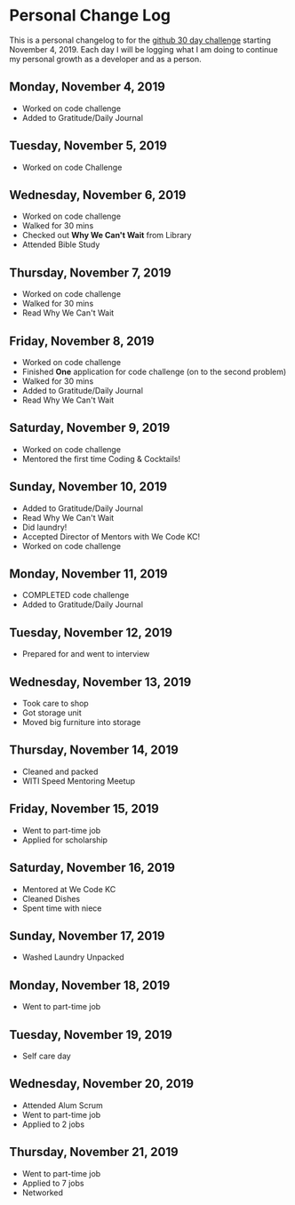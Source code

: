 # Personal Change Log
This is a personal changelog to for the [github 30 day challenge](https://medium.com/@docix/github-30-day-challenge-7eaac41e4176) starting November 4, 2019. Each day I will be logging what I am doing to continue my personal growth as a developer and as a person.  

## Monday, November 4, 2019
* Worked on code challenge
* Added to Gratitude/Daily Journal

## Tuesday, November 5, 2019
* Worked on code Challenge

## Wednesday, November 6, 2019
* Worked on code challenge
* Walked for 30 mins
* Checked out **Why We Can't Wait** from Library
* Attended Bible Study

## Thursday, November 7, 2019
* Worked on code challenge
* Walked for 30 mins
* Read Why We Can't Wait

## Friday, November 8, 2019
* Worked on code challenge
* Finished **One** application for code challenge (on to the second problem)
* Walked for 30 mins
* Added to Gratitude/Daily Journal
* Read Why We Can't Wait

## Saturday, November 9, 2019
* Worked on code challenge
* Mentored the first time Coding & Cocktails!

## Sunday, November 10, 2019
* Added to Gratitude/Daily Journal
* Read Why We Can't Wait
* Did laundry!
* Accepted Director of Mentors with We Code KC! 
* Worked on code challenge

## Monday, November 11, 2019
* COMPLETED code challenge
* Added to Gratitude/Daily Journal

## Tuesday, November 12, 2019
* Prepared for and went to interview

## Wednesday, November 13, 2019
* Took care to shop
* Got storage unit
* Moved big furniture into storage

## Thursday, November 14, 2019
* Cleaned and packed
* WITI Speed Mentoring Meetup

## Friday, November 15, 2019
* Went to part-time job
* Applied for scholarship

## Saturday, November 16, 2019
* Mentored at We Code KC
* Cleaned Dishes
* Spent time with niece

## Sunday, November 17, 2019
* Washed Laundry Unpacked

## Monday, November 18, 2019
* Went to part-time job

## Tuesday, November 19, 2019
* Self care day

## Wednesday, November 20, 2019
* Attended Alum Scrum
* Went to part-time job
* Applied to 2 jobs

## Thursday, November 21, 2019
* Went to part-time job
* Applied to 7 jobs
* Networked
